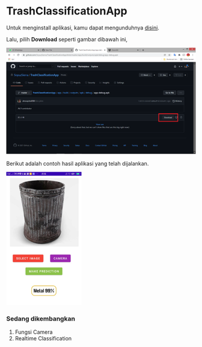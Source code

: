 # TrashClassificationApp

Untuk menginstall aplikasi, kamu dapat mengunduhnya [disini](app/build/outputs/apk/debug/app-debug.apk).    
     
Lalu, pilih **Download** seperti gambar dibawah ini,      
      
![app download](https://github.com/SoyuzSierra/assets/blob/main/images/app_download.png)            
       
       
       
Berikut adalah contoh hasil aplikasi yang telah dijalankan.      
       
<img src="https://github.com/SoyuzSierra/assets/blob/main/images/WhatsApp%20Image%202021-12-08%20at%2021.15.36.jpeg" alt="drawing" width="200"/>     
      
      
### Sedang dikembangkan
1. Fungsi Camera
2. Realtime Classification
